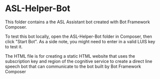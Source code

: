 # ASL-Helper-Bot
This folder contains a the ASL Assistant bot created with Bot Framework Composer.

To test this bot locally, open the ASL-Helper-Bot folder in Composer, then click "Start Bot".
As a side note, you might need to enter in a valid LUIS key to test it.

The HTML file is for creating a static HTML website that uses the subscription key and region of the cognitive service to create a direct line speech bot 
that can communicate to the bot built by Bot Framework Composer
